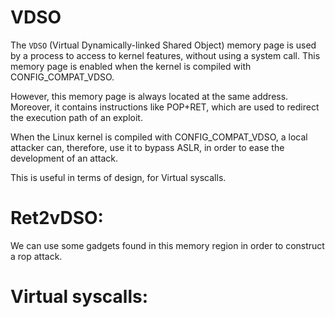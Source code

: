 # VDSO

The `VDSO` (Virtual Dynamically-linked Shared Object) memory page is used by a process to access to kernel features, without using a system call. This memory page is enabled when the kernel is compiled with CONFIG_COMPAT_VDSO.

However, this memory page is always located at the same address. Moreover, it contains instructions like POP+RET, which are used to redirect the execution path of an exploit.

When the Linux kernel is compiled with CONFIG_COMPAT_VDSO, a local attacker can, therefore, use it to bypass ASLR, in order to ease the development of an attack.


This is useful in terms of design, for Virtual syscalls.


# Ret2vDSO:

We can use some gadgets found in this memory region in order to construct a rop attack.


# Virtual syscalls:

